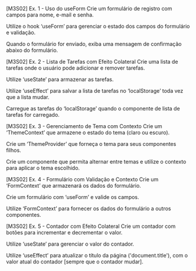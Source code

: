 [M3S02] Ex. 1 - Uso do useForm
Crie um formulário de registro com campos para nome, e-mail e senha.

Utilize o hook ‘useForm’ para gerenciar o estado dos campos do formulário e validação.

Quando o formulário for enviado, exiba uma mensagem de confirmação abaixo do formulário.

[M3S02] Ex. 2 - Lista de Tarefas com Efeito Colateral
Crie uma lista de tarefas onde o usuário pode adicionar e remover tarefas.

Utilize ‘useState’ para armazenar as tarefas.

Utilize ‘useEffect’ para salvar a lista de tarefas no ‘localStorage’ toda vez que a lista mudar.

Carregue as tarefas do ‘localStorage’ quando o componente de lista de tarefas for carregado.

[M3S02] Ex. 3 - Gerenciamento de Tema com Contexto
Crie um ‘ThemeContext’ que armazene o estado do tema (claro ou escuro).

Crie um ‘ThemeProvider’ que forneça o tema para seus componentes filhos.

Crie um componente que permita alternar entre temas e utilize o contexto para aplicar o tema escolhido.


[M3S02] Ex. 4 - Formulário com Validação e Contexto
Crie um ‘FormContext’ que armazenará os dados do formulário.

Crie um formulário com ‘useForm’ e valide os campos.

Utilize ‘FormContext’ para fornecer os dados do formulário a outros componentes.

[M3S02] Ex. 5 - Contador com Efeito Colateral
Crie um contador com botões para incrementar e decrementar o valor.

Utilize ‘useState’ para gerenciar o valor do contador.

Utilize ‘useEffect’ para atualizar o título da página ('document.title'), com o valor atual do contador [sempre que o contador mudar].
